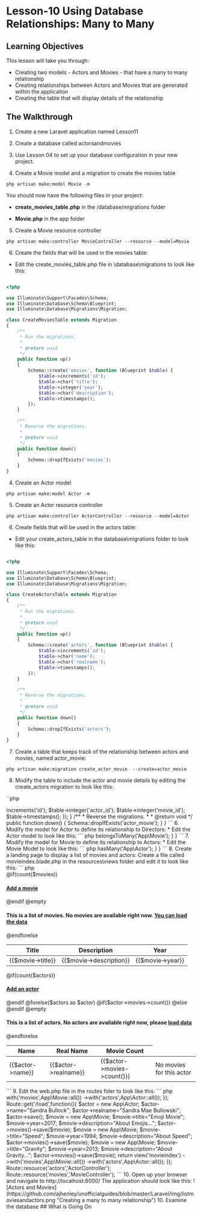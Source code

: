 <!-- enter lesson number and title below separated by hyphen-->
# Lesson-10 Using Database Relationships: Many to Many 

## Learning Objectives
This lesson will take you through: 
- Creating two models - Actors and Movies - that have a many to many relationship 
- Creating relationships between Actors and Movies that are generated within the applicaiton
- Creating the table that will display details of the relationship 

## The Walkthrough

1. Create a new Laravel application named Lesson11 

2. Create a database called actorsandmovies

3. Use Lesson 04 to set up your database configuration in your new project.  

4. Create a Movie model and a migration to create the movies table

``` shell 
php artisan make:model Movie -m 
``` 

You should now have the following files in your project: 

* **create_movies_table.php** in the /database/migrations folder 

* **Movie.php** in the app folder 

5. Create a Movie resource controller 

``` shell
php artisan make:controller MovieController --resource --model=Movie 
```

6. Create the fields that will be used in the movies table: 

* Edit the create_movies_table.php file in \database\migrations to look like this:

``` php 

<?php

use Illuminate\Support\Facades\Schema;
use Illuminate\Database\Schema\Blueprint;
use Illuminate\Database\Migrations\Migration;

class CreateMoviesTable extends Migration
{
    /**
     * Run the migrations.
     *
     * @return void
     */
    public function up()
    {
        Schema::create('movies', function (Blueprint $table) {
            $table->increments('id');
            $table->char('title');
            $table->integer('year');
            $table->char('description');
            $table->timestamps();
        });
    }

    /**
     * Reverse the migrations.
     *
     * @return void
     */
    public function down()
    {
        Schema::dropIfExists('movies');
    }
}


```


4. Create an Actor model 

``` shell 
php artisan make:model Actor -m 
``` 

5. Create an Actor resource controller
``` shell 
php artisan make:controller ActorController --resource --model=Actor 
```

6. Create fields that will be used in the actors table: 

* Edit your create_actors_table in the database\migrations folder to look like this: 

```php 

<?php

use Illuminate\Support\Facades\Schema;
use Illuminate\Database\Schema\Blueprint;
use Illuminate\Database\Migrations\Migration;

class CreateActorsTable extends Migration
{
    /**
     * Run the migrations.
     *
     * @return void
     */
    public function up()
    {
        Schema::create('actors', function (Blueprint $table) {
            $table->increments('id');
            $table->char('name');
            $table->char('realname');
            $table->timestamps();
        });
    }

    /**
     * Reverse the migrations.
     *
     * @return void
     */
    public function down()
    {
        Schema::dropIfExists('actors');
    }
}

```

7. Create a table that keeps track of the relationship between actors and movies, named actor_movie: 
``` shell 
php artisan make:migration create_actor_movie  --create=actor_movie
```

8. Modify the table to include the actor and movie details by editing the create_actors migration to look like this: 

``php

<?php

use Illuminate\Support\Facades\Schema;
use Illuminate\Database\Schema\Blueprint;
use Illuminate\Database\Migrations\Migration;

class ActorMovie extends Migration
{
    /**
     * Run the migrations.
     *
     * @return void
     */
    public function up()
    {
        Schema::create('actor_movie', function (Blueprint $table) {
            $table->increments('id');
            $table->integer('actor_id');
            $table->integer('movie_id');
            $table->timestamps();
        });
    }

    /**
     * Reverse the migrations.
     *
     * @return void
     */
    public function down()
    {
        Schema::dropIfExists('actor_movie');
    }
}

```

6. Modify the model for Actor to define its relationship to Directors:
* Edit the Actor model to look like this:
``` php 
<?php

namespace App;

use Illuminate\Database\Eloquent\Model;

class Actor extends Model
{
    //


    public function movies()
    {
        return $this->belongsToMany('App\Movie'); 
    }
}
```

7. Modify the model for Movie to define its relationship to Actors: 
* Edit the Movie Model to look like this: 
``` php 

<?php

namespace App;

use Illuminate\Database\Eloquent\Model;

class Movie extends Model
{
    //

  public function actors()
  {
            return $this->hasMany('App\Actor'); 

  }

}

```


8. Create a landing page to display a list of movies and actors: 

Create a file called movieindex.blade.php in the resources\views folder and edit it to look like this: 
``` php
<!DOCTYPE html>

<html lang="en" xmlns:th="www.thymeleaf.org">
<head>
    <meta charset="UTF-8" />
    <title>List Movies</title>

    <link rel="stylesheet" href="http://maxcdn.bootstrapcdn.com/bootstrap/3.3.7/css/bootstrap.min.css" integrity="sha384-BVYiiSIFeK1dGmJRAkycuHAHRg32OmUcww7on3RYdg4Va+PmSTsz/K68vbdEjh4u" crossorigin="anonymous"/>
</head>
<body>
<div class="container">
        <table class="table table-striped">
            <thead>
                @if(count($movies))
                 <h4><a class="pull-right" href="/movies/create">Add a movie </a> </h4>
                @endif
                    <tr>
                        <th>Title</th>
                        <th>Description</th>
                        <th>Year</th>
                        </tr>
            </thead>
            <tbody
"
                @forelse($movies as $movie)
                    <tr>
                        <td>{{$movie->title}}</td>
                        <td>{{$movie->description}}</td>
                        <td>{{$movie->year}}</td>
                        </form>
                        </td>
                    </tr>
                @empty
                    <h4> This is a list of movies. No movies are available right now. <a href="/load">You can load the data</a></h4>
                @endforelse
            </tbody>
</table>
<table class="table table-striped">
            <thead>
                @if(count($actors))
                 <h4><a class="pull-right" href="/actors/create">Add an actor </a> </h4>
                @endif
                    <tr>
                        <th>Name</th>
                        <th>Real Name</th>
                        <th>Movie Count</th>
                        </tr>
            </thead>
            <tbody>
                @forelse($actors as $actor)
                    <tr>
                        <td>{{$actor->name}}</td>
                        <td>{{$actor->realname}}</td>
                        @if($actor->movies->count())
                            <td>{{$actor->movies->count()}}</td>
                        @else
                            <td>No movies for this actor
                            <br> 
                            </td>
                        @endif
                        </td>
                    </tr>
                @empty
                    <h4> This is a list of actors. No actors are available right now, please <a href="/load">load data </a> </h4>
                @endforelse
        </tbody>
</table>

</div>
</body>
</html>
```

9. Edit the web.php file in the routes foler to look like this:

``` php 
<?php

/*
|--------------------------------------------------------------------------
| Web Routes
|--------------------------------------------------------------------------
|
| Here is where you can register web routes for your application. These
| routes are loaded by the RouteServiceProvider within a group which
| contains the "web" middleware group. Now create something great!
|
*/

use App\Movie;
use App\Actor;

Route::get('/',function() {
    return view('movieindex')
   ->with('movies',App\Movie::all())
   ->with('actors',App\Actor::all());
});

Route::get('/load',function(){

       $actor = new App\Actor; 
       $actor->name="Sandra Bullock";
       $actor->realname="Sandra Mae Bullowski"; 
       $actor->save(); 

       $movie = new App\Movie; 
       $movie->title="Emoji Movie";
       $movie->year=2017; 
       $movie->description="About Emojis..."; 
       $actor->movies()->save($movie);

       $movie = new App\Movie; 
       $movie->title="Speed";
       $movie->year=1994; 
       $movie->description="About Speed";
       $actor->movies()->save($movie);

       $movie = new App\Movie; 
       $movie->title="Gravity";
       $movie->year=2013; 
       $movie->description="About Gravity..."; 

       $actor->movies()->save($movie);

        return view('movieindex')
       ->with('movies',App\Movie::all())
       ->with('actors',App\Actor::all());
});

Route::resource('actors','ActorController');
Route::resource('movies','MovieController');
```

10. Open up your browser and navigate to http://localhost:8000/ 

The application should look like this: 
![Actors and Movies](https://github.com/ajhenley/unofficialguides/blob/master/Laravel/img/listmoviesandactors.png "Creating a many to many relationship")

10. Examine the database 


## What is Going On
